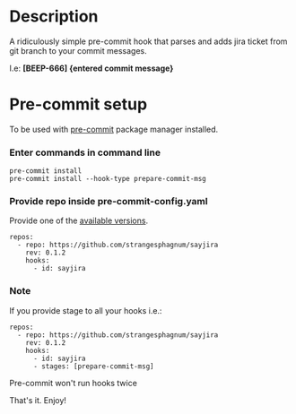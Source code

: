 # Description
A ridiculously simple pre-commit hook that parses and adds jira ticket from git branch to your commit messages.

I.e: **[BEEP-666] {entered commit message}**

# Pre-commit setup
To be used with [pre-commit](https://pre-commit.com/) package manager installed.

### Enter commands in command line
```
pre-commit install
pre-commit install --hook-type prepare-commit-msg
```

### Provide repo inside pre-commit-config.yaml
Provide one of the [available versions](https://pypi.org/project/sayjira/).
```
repos:
  - repo: https://github.com/strangesphagnum/sayjira
    rev: 0.1.2
    hooks:
      - id: sayjira
```

### Note
If you provide stage to all your hooks i.e.:
```
repos:
  - repo: https://github.com/strangesphagnum/sayjira
    rev: 0.1.2
    hooks:
      - id: sayjira
      - stages: [prepare-commit-msg]
```
Pre-commit won't run hooks twice

That's it. Enjoy!